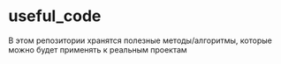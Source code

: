 # useful_code
В этом репозитории хранятся полезные методы/алгоритмы, которые можно будет применять к реальным проектам
